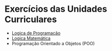 # Exercícios das Unidades Curriculares

- [Logica de Programação]()
- [Logica Matemática](https://github.com/JonathanGuimarae3s/exercicios-senac/tree/main/logica-mat)
- Programação Orientado a Objetos (POO)
